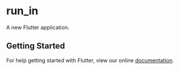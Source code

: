# run_in

A new Flutter application.

## Getting Started

For help getting started with Flutter, view our online
[documentation](https://flutter.io/).
